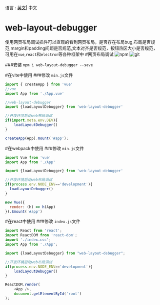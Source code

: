 语言 : [英文](./README.md)| 中文
# web-layout-debugger
使用网页布局调试插件可以直观的看到网页布局，是否存在布局bug,布局是否规范,margin和padding间距是否规范,文本对齐是否规范，按钮热区大小是否规范，可用在`vue`,`react`和`electron`等各种框架中
#网页布局调试
![npm](https://raw.githubusercontent.com/hero8080/web_layout_debugger/main/npm.png)
![git](https://raw.githubusercontent.com/hero8080/web_layout_debugger/main/git.png)

###安装
`npm i web-layout-debugger --save`

#在vite中使用
###修改 `min.js`文件
```js
import { createApp } from 'vue'
//vue
import App from './App.vue'

//web-layout-debugger
import {loadLayoutDebugger} from 'web-layout-debugger'

//开发环境启动web布局调试
if(import.meta.env.DEV){
    loadLayoutDebugger()
}

createApp(App).mount('#app');
```

#在webpack中使用
###修改 `min.js`文件
```js
import Vue from 'vue'
import App from './App'

import {loadLayoutDebugger} from 'web-layout-debugger'

//开发环境启动web布局调试
if(process.env.NODE_ENV=='development'){
  loadLayoutDebugger()
}

new Vue({
  render: (h) => h(App)
}).$mount('#app')
```
#在react中使用
###修改 `index.js`文件
```js
import React from 'react';
import ReactDOM from 'react-dom';
import './index.css';
import App from './App';

import {loadLayoutDebugger} from "web-layout-debugger";

//开发环境启动web布局调试
if(process.env.NODE_ENV=='development'){
    loadLayoutDebugger()
}

ReactDOM.render(
    <App />,
    document.getElementById('root')
);
```
